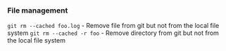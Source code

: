 ### File management
`git rm --cached foo.log` - Remove file from git but not from the local file system
`git rm --cached -r foo` - Remove directory from git but not from the local file system
